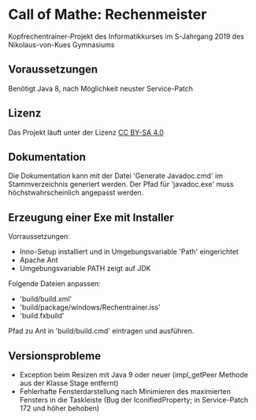 # Call of Mathe: Rechenmeister
Kopfrechentrainer-Projekt des Informatikkurses im S-Jahrgang 2019 des Nikolaus-von-Kues Gymnasiums

## Voraussetzungen
Benötigt Java 8, nach Möglichkeit neuster Service-Patch

## Lizenz
Das Projekt läuft unter der Lizenz [CC BY-SA 4.0](https://creativecommons.org/licenses/by-sa/4.0/)

## Dokumentation
Die Dokumentation kann mit der Datei 'Generate Javadoc.cmd' im Stammverzeichnis generiert werden. Der Pfad für 'javadoc.exe' muss höchstwahrscheinlich angepasst werden.

## Erzeugung einer Exe mit Installer
Vorraussetzungen:
- Inno-Setup installiert und in Umgebungsvariable 'Path' eingerichtet
- Apache Ant
- Umgebungsvariable PATH zeigt auf JDK

Folgende Dateien anpassen:
- 'build/build.xml'
- 'build/package/windows/Rechentrainer.iss'
- 'build.fxbuild'

Pfad zu Ant in 'build/build.cmd' eintragen und ausführen.

## Versionsprobleme
- Exception beim Resizen mit Java 9 oder neuer (impl_getPeer Methode aus der Klasse Stage entfernt)
- Fehlerhafte Fensterdarstellung nach Minimieren des maximierten Fensters in die Taskleiste (Bug der IconifiedProperty; in Service-Patch 172 und höher behoben)
